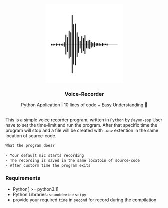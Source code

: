  <br />
<p align="center">
  <a href="https://github.com/Ayon-SSP">
    <img src="https://raw.githubusercontent.com/Ayon-SSP/Python-Tools/main/Resources/img/Ayon_ssp-audioImg.png" alt="Logo" width="250" height="250">
  </a>

  <h3 align="center">Voice-Recorder</h3>

  <p align="center">
    Python Application | 10 lines of code + Easy Understanding 🧭
    <br>
    <br />
  </p>
</p>

This is a simple voice recorder program, written in `Python` by `@ayon-ssp` User have to set the time-limit and run the program. After that specific time the program will stop and a file will be created with `.wav` extention in the same location of source-code.

```
What the program does? 

- Your default mic starts recording
- The recording is saved in the same locatoin of source-code
- After custorm time the program exits
``` 
 
### Requirements

* Python[ >= python3.1]
* Python Libraries: `sounddevice` `scipy`
* provide your required `time` in `second` for record during the compilation